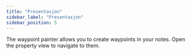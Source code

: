 ```yaml
---
title: "Presentasjon"
sidebar_label: "Presentasjon"
sidebar_position: 5
---
```


The waypoint painter allows you to create waypoints in your notes. Open the property view to navigate to them.

